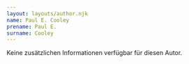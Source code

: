 ```yaml
---
layout: layouts/author.njk
name: Paul E. Cooley
prename: Paul E.
surname: Cooley
---
```

Keine zusätzlichen Informationen verfügbar für diesen Autor.
